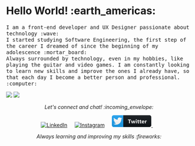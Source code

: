<h1>Hello World! :earth_americas:</h1>
<p align="left">
  <samp>
    I am a front-end developer and UX Designer passionate about technology :wave:
    <br>
    I started studying Software Engineering, the first step of the career I dreamed of since the beginning of my adolescence :mortar_board:
    <br>
    Always surrounded by technology, even in my hobbies, like playing the guitar and video games. I am constantly looking to learn new skills and improve the ones I         already have, so that each day I become a better person and professional. :computer:
  </samp>
</p>
<spam align="center">
  <spam align="left">
    <img src="https://github-readme-stats.vercel.app/api/top-langs/?username={felipegomss}&theme=blue-green"></a>
  </spam>
  <spam align="right">
    <img src="https://github-readme-stats.vercel.app/api?username={felipegomss}&theme=blue-green"></a>
  </spam>
</spam>
</details>
<p align="center"> 
  <i> Let's connect and chat! :incoming_envelope: </i>
</p>

<p align="center">
  <a href="https://www.linkedin.com/in/felipegomss"><img src="https://github.com/MikeCodesDotNET/ColoredBadges/blob/master/png/social/linkedin.png" alt="LinkedIn"></a> &nbsp; &nbsp;
  <a href="https://instagram.com/felipegomss"><img src="https://github.com/MikeCodesDotNET/ColoredBadges/blob/master/png/social/instagram.png" alt="Instagram"></a> &nbsp; &nbsp;
  <a href="https://twitter.com/felipegomss"><img src="https://github.com/MikeCodesDotNET/ColoredBadges/blob/master/png/social/twitter.png" alt="Twitter">     </a> &nbsp; &nbsp;
<p align="center">
  <i> Always learning and improving my skills :fireworks: </i>
</p>
